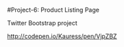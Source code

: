 
#Project-6: Product Listing Page

Twitter Bootstrap project 

 http://codepen.io/Kauress/pen/VjpZBZ
